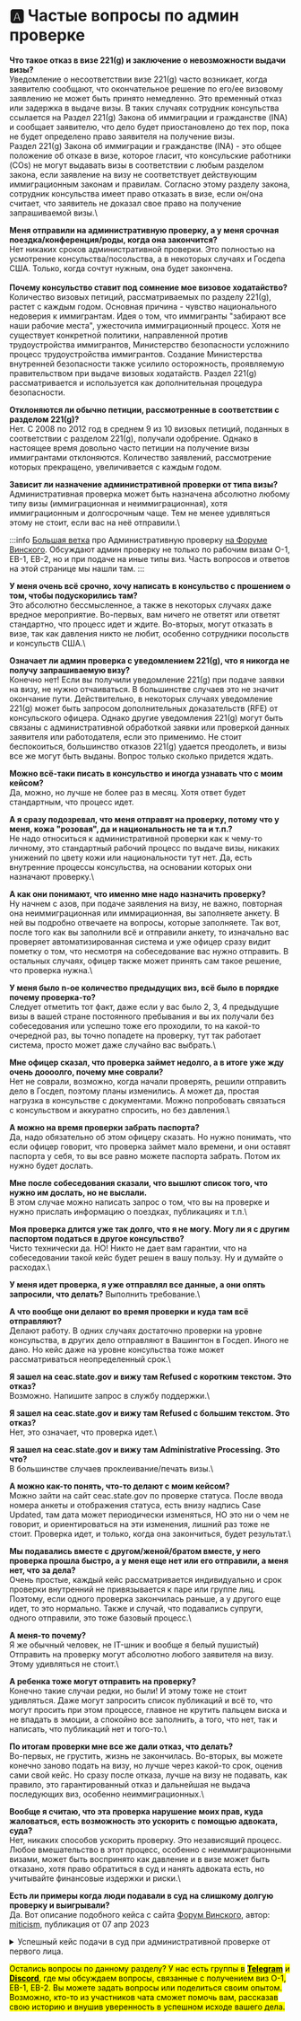 # 🅰 Частые вопросы по админ проверке

**Что такое отказ в визе 221(g) и заключение о невозможности выдачи визы?** \
Уведомление о несоответствии визе 221(g) часто возникает, когда заявителю сообщают, что окончательное решение по его/ее визовому заявлению не может быть принято немедленно. Это временный отказ или задержка в выдаче визы. В таких случаях сотрудник консульства ссылается на Раздел 221(g) Закона об иммиграции и гражданстве (INA) и сообщает заявителю, что дело будет приостановлено до тех пор, пока не будет определено право заявителя на получение визы.\
Раздел 221(g) Закона об иммиграции и гражданстве (INA) - это общее положение об отказе в визе, которое гласит, что консульские работники (COs) не могут выдавать визы в соответствии с любым разделом закона, если заявление на визу не соответствует действующим иммиграционным законам и правилам. Согласно этому разделу закона, сотрудник консульства имеет право отказать в визе, если он/она считает, что заявитель не доказал свое право на получение запрашиваемой визы.\


**Меня отправили на административную проверку, а у меня срочная поездка/конференция/роды, когда она закончится?**\
Нет никаких сроков административной проверки. Это полностью на усмотрение консульства/посольства, а в некоторых случаях и Госдепа США. Только, когда сочтут нужным, она будет закончена.\
\
**Почему консульство ставит под сомнение мое визовое ходатайство?**\
Количество визовых петиций, рассматриваемых по разделу 221(g), растет с каждым годом. Основная причина - чувство национального недоверия к иммигрантам. Идея о том, что иммигранты "забирают все наши рабочие места", ужесточила иммиграционный процесс. Хотя не существует конкретной политики, направленной против трудоустройства иммигрантов, Министерство безопасности усложнило процесс трудоустройства иммигрантов. Создание Министерства внутренней безопасности также усилило осторожность, проявляемую правительством при выдаче визовых ходатайств. Раздел 221(g) рассматривается и используется как дополнительная процедура безопасности.

**Отклоняются ли обычно петиции, рассмотренные в соответствии с разделом 221(g)?**\
Нет. С 2008 по 2012 год в среднем 9 из 10 визовых петиций, поданных в соответствии с разделом 221(g), получали одобрение. Однако в настоящее время довольно часто петиции на получение визы иммигрантами отклоняются. Количество заявлений, рассмотрение которых прекращено, увеличивается с каждым годом.

**Зависит ли назначение административной проверки от типа визы?**\
Административная проверка может быть назначена абсолютно любому типу визы (иммиграционная и неиммиграционная), хотя иммиграционным и долгосрочным чаще. Тем не менее удивляться этому не стоит, если вас на неё отправили.\


:::info
[Большая ветка](https://forum.awd.ru/viewtopic.php?f=326\&t=98472\&start=20) про Административную проверку [на Форуме Винского](https://forum.awd.ru/viewtopic.php?f=326\&t=98472\&start=20). Обсуждают админ проверку не только по рабочим визам O-1, EB-1, EB-2, но и при подаче на иные типы виз. Часть вопросов и ответов на этой странице мы нашли там.
:::

**У меня очень всё срочно, хочу написать в консульство с прошением о том, чтобы подускорились там?**\
Это абсолютно бессмысленное, а также в некоторых случаях даже вредное мероприятие. Во-первых, вам ничего не ответят или ответят стандартно, что процесс идет и ждите. Во-вторых, могут отказать в визе, так как давления никто не любит, особенно сотрудники посольств и консульств США.\


**Означает ли админ проверка с уведомлением 221(g), что я никогда не получу запрашиваемую визу?**\
Конечно нет! Если вы получили уведомление 221(g) при подаче заявки на визу, не нужно отчаиваться. В большинстве случаев это не значит окончание пути. Действительно, в некоторых случаях уведомление 221(g) может быть запросом дополнительных доказательств (RFE) от консульского офицера. Однако другие уведомления 221(g) могут быть связаны с административной обработкой заявки или проверкой данных заявителя или работодателя, если это применимо. Не стоит беспокоиться, большинство отказов 221(g) удается преодолеть, и визы все же могут быть выданы. Вопрос только сколько придется ждать.

**Можно всё-таки писать в консульство и иногда узнавать что с моим кейсом?**\
Да, можно, но лучше не более раз в месяц. Хотя ответ будет стандартным, что процесс идет.

**А я сразу подозревал, что меня отправят на проверку, потому что у меня, кожа "розовая", да и национальность не та и т.п.?**\
Не надо относиться к административной проверки как к чему-то личному, это стандартный рабочий процесс по выдаче визы, никаких унижений по цвету кожи или национальности тут нет. Да, есть внутренние процессы консульства, на основании которых они назначают проверку.\


**А как они понимают, что именно мне надо назначить проверку?**\
Ну начнем с азов, при подаче заявления на визу, не важно, повторная она неиммиграционная или иммирационная, вы заполняете анкету. В ней вы подробно отвечаете на вопросы, которые заполняете. Так вот, после того как вы заполнили всё и отправили анкету, то изначально вас проверяет автоматизированная система и уже офицер сразу видит пометку о том, что несмотря на собеседование вас нужно отправить. В остальных случаях, офицер также может принять сам такое решение, что проверка нужна.\


**У меня было n-ое количество предыдущих виз, всё было в порядке почему проверка-то?**\
Следует отметить тот факт, даже если у вас было 2, 3, 4 предыдущие визы в вашей стране постоянного пребывания и вы их получали без собеседования или успешно тоже его проходили, то на какой-то очередной раз, вы точно попадете на проверку, тут так работает система, просто может даже случайно вас выбрать.\


**Мне офицер сказал, что проверка займет недолго, а в итоге уже жду очень доооолго, почему мне соврали?**\
Нет не соврали, возможно, когда начали проверять, решили отправить дело в Госдеп, поэтому планы изменились. А может да, простая нагрузка в консульстве с документами. Можно попробовать связаться с консульством и аккуратно спросить, но без давления.\


**А можно на время проверки забрать паспорта?**\
Да, надо обязательно об этом офицеру сказать. Но нужно понимать, что если офицер говорит, что проверка займет мало времени, и они оставят паспорта у себя, то вы все равно можете паспорта забрать. Потом их нужно будет дослать.

**Мне после собеседования сказали, что вышлют список того, что нужно им дослать, но не выслали.**\
В этом случае можно написать запрос о том, что вы на проверке и нужно прислать информацию о поездках, публикациях и т.п.\


**Моя проверка длится уже так долго, что я не могу. Могу ли я с другим паспортом податься в другое консульство?**\
Чисто технически да. НО! Никто не дает вам гарантии, что на собеседовании такой кейс будет решен в вашу пользу. Ну и думайте о расходах.\


**У меня идет проверка, я уже отправлял все данные, а они опять запросили, что делать?** Выполнить требование.\


**А что вообще они делают во время проверки и куда там всё отправляют?**\
Делают работу. В одних случаях достаточно проверки на уровне консульcтва, в других дело отправляют в Вашингтон в Госдеп. Иного не дано. Но кейс даже на уровне консульства тоже может рассматриваться неопределенный срок.\


**Я зашел на ceac.state.gov и вижу там Refused с коротким текстом. Это отказ?**\
Возможно. Напишите запрос в службу поддержки.\


**Я зашел на ceac.state.gov и вижу там Refused с большим текстом. Это отказ?**\
Нет, это означает, что проверка идет.\


**Я зашел на ceac.state.gov и вижу там Administrative Processing.** **Это что?**\
В большинстве случаев проклеивание/печать визы.\


**А можно как-то понять, что-то делают с моим кейсом?**\
Можно зайти на сайт ceac.state.gov по проверке статуса. После ввода номера анкеты и отображения статуса, есть внизу надпись Case Updated, там дата может периодически изменяться, НО это ни о чем не говорит, и ориентироваться на эти изменения, лишний раз тоже не стоит. Проверка идет, и только, когда она закончиться, будет результат.\


**Мы подавались вместе с другом/женой/братом вместе, у него проверка прошла быстро, а у меня еще нет или его отправили, а меня нет, что за дела?**\
Очень простые, каждый кейс рассматривается индивидуально и срок проверки внутренний не привязывается к паре или группе лиц. Поэтому, если одного проверка закончилась раньше, а у другого еще идет, то это нормально. Также и случай, что подавались супруги, одного отправили, это тоже базовый процесс.\


**А меня-то почему?**\
Я же обычный человек, не IT-шник и вообще я белый пушистый) Отправить на проверку могут абсолютно любого заявителя на визу. Этому удивляться не стоит.\


**А ребенка тоже могут отправить на проверку?**\
Конечно такие случаи редки, но были! И этому тоже не стоит удивляться. Даже могут запросить список публикаций и всё то, что могут просить при этом процессе, главное не крутить пальцем виска и не впадать в эмоции, а спокойно все заполнить, а того, что нет, так и написать, что публикаций нет и того-то.\


**По итогам проверки мне все же дали отказ, что делать?**\
Во-первых, не грустить, жизнь не закончилась. Во-вторых, вы можете конечно заново подать на визу, но лучше через какой-то срок, оценив сами свой кейс. Но сразу после отказа, лучше на визу не подавать, как правило, это гарантированный отказ и дальнейшая не выдача последующих виз, особенно неиммиграционных.\


**Вообще я считаю, что эта проверка нарушение моих прав, куда жаловаться, есть возможность это ускорить с помощью адвоката, суда?**\
Нет, никаких способов ускорить проверку. Это независящий процесс. Любое вмешательство в этот процесс, особенно с неиммиграционными визами, может быть воспринято как давление и в визе может быть отказано, хотя право обратиться в суд и нанять адвоката есть, но учитывайте финансовые издержки и риски.\


**Есть ли примеры когда люди подавали в суд на слишкому долгую проверку и выигрывали?**\
Да. Вот описание подобного кейса с сайта [Форум Винского](https://forum.awd.ru/viewtopic.php?f=326\&t=98472\&start=11340), автор: [miticism](https://forum.awd.ru/memberlist.php?mode=viewprofile\&u=664500), публикация от 07 апр 2023

<details>

<summary>Успешный кейс подачи в суд при административной проверке от первого лица. <br></summary>

Привет всем!\
\
Хочу с вами поделиться своим опытом борьбе с Административной проверкой. Возможно, это кого-то из ждунов вдохновит на действия...\
\
Для начала, мой бэкграунд: холост, 30+ лет, живу в Канаде в статусе Permanent Resident уже два с половиной года, имею работу, по образованию - химик, до этого имел несколько однолетних американских визы В1/B2, все были получены в Москве, за исключением последней, которая была получена в Варшаве (в самом начале 2020 года, за месяц до пандемии). Каждый раз при получении визы меня отправляли на административную проверку (судя по всему, из-за специальности). Каждый раз административная проверка длилась 3-4 недели. Поэтому, когда я в марте 2022 года пришел на собеседование в американское посольство в Квебеке, я ничуть не удивился, что мне сказали, что им нужны будут мои резюме, список публикаций, бла-бла-бла (все это у меня уже было приготовлено). Я отдал им все, что требовалось, в том числе и паспорт оставил (он мне в ближайшее время был не нужен), и стал ждать, планируя через месяцок на выходные сгонять в Штаты, но... не тут-то было.\
\
Прошел месяц-другой-третий... каждый месяц я слал письмо в посольство (хотя считается, что раньше 180 дней писать смысла нет), каждый раз в течение недели получал стандартный ответ - "ничего не знаем, ждите". Через месяца три я психанул и в очередном письме попросил их вернуть мне паспорт. Буквально через день мне перезвонили из посольства, сказали то же, что обычно говорят в письме, попросили подтвердить, что я хочу свой паспорт назад, и чуть ли не в тот же день отправили его. Пустой, конечно же.\
\
Прошел четвертый, пятый, шестой месяц... Я продолжал им иногда писать (один раз - в августе 2022, потом в сентябре или октябре, потом еще разок в декабре), но, после того как я получил паспорт назад, мне уже даже никто не отвечал. На [https://ceac.state.gov/](https://ceac.state.gov/) статус так и был Refused с текстом об административной проверке без каких либо обновлений с даты собеседования.\
\
Если честно, я был очень зол. Не то чтобы мне прям дозарезу нужно было в Штаты, но они тут вроде бы под боком, да к тому же, у тебя уже было несколько виз пока ты был резидентом РФ, а теперь ты - на ПМЖ в Канаде, со всеми документами и неплохой работой, а они что-то не телились со своей проверкой. Если честно, у меня было впечатление, что мое дело где-то просто пылилось у них системе.\
\
В итоге, в январе, когда приближалась первая годовщина с даты собеседования, я начал изучать юридическую сторону вопроса, читать про так называемый writ of mandamus. Если вкратце, то это подача на государство в суд с требованием вынести решение по делу, рассмотрение которого затянулось. В основном, к этому прибегают с иммиграционными визами. С туристическими - никто не заморачивается. Тем более, стоит это - несколько тысяч долларов, так как нужно нанимать юриста: самостоятельно, тем более, находясь не в штатах, это сделать не получится. Однако, в интернете удалось найти несколько экземпляров этого документа - заявления в суд, которое пишут юристы. Как я уже говорил, все они были для иммиграционных виз, но, тем не менее, я подчеркнул для себя одно: как правило, юристы первым делом пишут письмо в посольство с угрозой подать в суд в течение 30-60 дней, если решение по делу не будет вынесено. Судя по всему, в большинстве случаев, дело сдвигается с мертвой точки уже в этот момент: никто не хочет ни с кем судится, поэтому посольство начинает шевелиться, тыкать госдеп или где там дело застряло. Если же это не помогает, то документы подаются в суд, а суд рассылает уведомления всем обвиняемым. А их - много: это и посольство, и госдеп, и USCIS и ФБР и все-все-все, у кого могло застрять заявление на визу/иммиграционный статус. И опять же, зачастую, до судя дело и не доходит, потому что виновник тут же принимается за работу и решение выносится. Если же и на этом этапе дело не двигается с места, то тогда уж суд, где, с высокой долей вероятности, суд присуждает государственные органы вынести решение в течение 60 дней.\
\
И тут следует сделать оговорку: если решение выносится, то оно совершенно необязательно будет положительным. Оно вполне может быть и отрицательным. Но, согласно закону, гос органы не могут вынести отрицательное решение только потому что вы угрожали подать в суд или подали в суд на них. Отрицательное решение выносится только если человек, подавший заявление, не является admissible на основании иммиграционных законов (то бишь, находится судимость, нарушение, подозрения в терроризме и пр).\
\
Итак, к чему я это все? Подал ли я в суд? Нет, конечно. Я не собирался тратить 5-6к баксов на то, чтобы получить годовую туристическую визу. Однако, я смекнул, что написать грозное письмо в посольство с угрозами подать в суд в течение 30 дней я вполне могу. И даже без юристов. В общем, я понабрал из тех документов с writ of mandamus, что я нашел в интернете, красивых фраз и ссылок на законы и распоряжения конгресса, составил письмо о том, что я, такой-то такой-то, благочестивый гражданин, с законом проблем не имею, в штаты ездил неоднократно, визовых режимов ни в каких странах никогда не нарушал, жду сижу уже почти целый год, хотя конгресс распорядился выносить решения по всем визовым вопросам в течение 6 месяцев. Посольство еще и письма мои, дескать, игнорирует. В общем, подаю на вас и на всю вашу компанию в суд, если вы не вынесете решение в течение 30 дней.\
\
Письмо я подоготовил еще в январе, но распечатал, подписал и отправил в адрес посольства обычной почтой только в конце февраля (поближе к юбилею собеседования). Где-то через неделю-другую - на второй неделе марта - раздался звонок с незнакомого номера - звонили из посольства. Звонившая сотрудница была вежлива, корректна, но явно взбудоражена: "Как это мы на ваши письма не отвечаем? Мы отвечаем! Вы получаете автоматическое письмо, в котором все написано - что если у вас проверка, то никаких сроков мы не знаем, ждите дальше". Я ей, конечно, ответил, что этого недостаточно, что вы можете хотя бы сделать какой-то запрос туда, куда вы отправляете документы на проверку и т.д. и т.п. И вообще, говорю, столько заставлять ждать - безобразие. Она меня переспросила, чего я хочу. Я повторил то, что было сказано в письме, что хочу, чтобы вы вынесли решение, иначе иду в суд через 30 дней. Сотрудница опешила - она, видимо, не особо вчитывалась в витиеватое письмо и про суд не очень поняла. Пришлось ей объяснить. Она стала спорить со мной, что решение конгресса относится к иммиграционным визам. Увы, она позвонила в неудачный момент - я был в дороге, да к тому же с момента написания письма прошел месяц, поэтому я уже подзабыл юридическую подоплеку. Я стушевался из-за этого, но в итоге сказал, что суд разберется. Мы поговорили еще о том, что я, как заявитель, не имею совершенно никакого споосба воздействовать на процесс: если есть какие-то сомнения или вопросы у рассматривающей стороны, то я о них не знаю. Мы сидим перед глухой стеной и просто ждем ответа. А вы, говорю, то есть Посольство, явно должны иметь средство как-то кого-то там пнуть. В общем, к концу 10-минутного разговора сотрудница мне пообещала, что отдаст мое письмо своему руководителю, тот его почитает, а она мне потом перезвонит и скажет, что он сказал на этот счет. Но, говорит, не знаю, сколько это займет времени: может пару дней, а может - дней 10. Меня этот ответ устроил, я поблагодарил ее и мы распрощались.\
\
И... с тех пор прошел почти месяц. Звонков не было, статус на сайте - все тот же, без каких-либо обновлений. И вот, сегодня вдруг звонок - звонит та же сотрудница и говорит мне "Мы с вами где-то в начале марта разговаривали... Ваша виза одобрена - присылайте паспорт!" Я у нее спросил, на какой срок будет виза, а она сказала, что на год (как и ожидалось). Я посетовал, что годовая виза после годового ожидания - это издевка, она сказала, что не она устанавливает правила, я ответил, что понимаю. На том и распрощались. В тот же вечер отправил паспорт в посольство, теперь буду ждать его обратно. Статус на сайте обновлен сегодняшним числом - Апрувд.\
\
В общем, мораль сей басни такова: пинки по электронной почте не работают, пинки посильнее - возможно, работают. Не бойтесь пинать сильнее - хуже не будет. В худшем случае - ничего не изменится. В лучшем - дело сдвинется с мертвой точки.\
\
Теперь немного юридических моментов, что я использовал в своем письме:\
the U.S. Congress has made clear what it considers a reasonable time for adjudicating nonimmigrant visas, like B1/B2 visas. “It is the sense of Congress that the processing of an immigration benefit application should be completed not later than 180 days after the initial filing of the application, except that a petition for a nonimmigrant visa under section 1184(c) of this title should be processed not later than 30 days after the filing of the petition.” 8 U.S.C. § 1571\
Не смущайтесь фразой "immigration benefit application", если ваша виза - неимиграционная. В соответствии с 8 U.S. Code § 1101, часть (а), пункт (15), подпункт (В) термином "иммигрант" называют и тех, кто приезжают в США с целью туризма по визе типа В (U.S. Code § 1101, часть (а), пункт (15) описывает все типы визы - буква подпункта соответствует типу визы).\
\
Considering the significant delay in processing of my application and irresponsiveness of the U.S. Consulate General Quebec City, I would like to inform you that I am planning to exercise my rights stipulated in 28 U.S.C. § 1361 and in the Administrative Procedures Act at 5 U.S.C. §§ 702, 706 and to submit a petition for writ of mandamus against the U.S. Consulate General Quebec City, the U.S. Department of Homeland Security, the U.S. Department of State, the U.S. Customs and Border Protection and the U.S. Citizenship and Immigration Services if the decision on my application is not taken withing 30 days since the receipt of this letter.\
Ссылки на законы, данные в этом параграфе, описывают право на writ of mandamus.\
\
Вот и все, ребята!

</details>



<mark style="background-color:yellow;">Остались вопросы по данному разделу? У нас есть группы в</mark> [<mark style="background-color:yellow;">**Telegram**</mark>](https://t.me/talentvisahelp) <mark style="background-color:yellow;">и</mark> [<mark style="background-color:yellow;">**Discord**</mark>](https://discord.gg/ewc289sN)<mark style="background-color:yellow;">, где мы обсуждаем вопросы, связанные с получением виз O-1, EB-1, EB-2. Вы можете задать вопросы или поделиться своим опытом. Возможно, кто-то из участников чата сможет помочь вам, рассказав свою историю и внушив уверенность в успешном исходе вашего дела.</mark>
